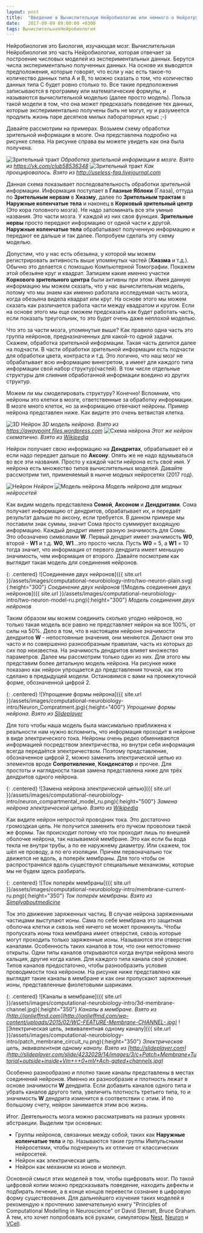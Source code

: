 ```yaml
---
layout: post
title:  "Введение в Вычислительную Нейробиологию или немного о Нейротрубах"
date:   2017-09-09 09:00:00 +0300
tags: ВычислительнаяНейробиология
---
```


Нейробиология это Биология, изучающая мозг. Вычислительная Нейробиология это часть Нейробиологии, которая отвечает за построение числовых моделей из экспериментальных данных. Берутся числа экспериментально полученных данных. На основе их выводятся предположения, которые говорят, что если у нас есть такое-то количество данных типа A и B, то можно сказать о том, что количество данных типа C будет ровно столько то. Все такие предположения записываются в программу или математические формулы, и называются вычислительной моделью (далее просто модель). Польза такой модели в том, что она может предсказать поведение тех данных, которые экспериментально получены быть не могут, ну и разумеется продлить жизнь паре десятков милых лабораторных крыс ;-)

Давайте рассмотрим на примерах. Возьмем схему обработки зрительной информации в мозге. Она представлена подробно на рисунке слева. На рисунке справа вы можете увидеть как она была получена.

<p class="centered">
  <span class="half-width">
    <img src="{{ site.url }}/assets/images/computational-neurobiology-intro/visual-pathway-ru.jpg" alt="Зрительный тракт">
    <em>Обработка зрительной информации в мозге. Взято из <a href="https://vk.com/club58536348">https://vk.com/club58536348</a></em>
  </span>
  <span class="half-width" style="vertical-align: top">
    <img src="{{ site.url }}/assets/images/computational-neurobiology-intro/visual-pathway-view.png" alt="Зрительный тракт">
    <em>Как проецировалось. Взято из <a href="http://useless-faq.livejournal.com/12497311.html">http://useless-faq.livejournal.com</a></em>
  </span>
</p>

Данная схема показывает последовательность обработки зрительной информации. Информация поступает в **Глазные Яблоки** (Глаза), оттуда по **Зрительным нервам** в **Хиазму**, далее по **Зрительным трактам** в **Наружные коленчатые тела** и наконец в **Корковый зрительный центр** (Это кора головного мозга). Не надо запоминать все эти умные названия. Это части мозга. У каждой из них своя функция. **Зрительные нервы** просто передают информацию от одной части к другой. **Наружные коленчатые тела** обрабатывают полученную информацию и передают ее дальше и так далее. Попробуем сделать эту схему моделью.

Допустим, что у нас есть обезьяна, у которой мы можем регистрировать активность выше упомянутых частей (**Хиазма** и т.д.). Обычно это делается с помощью Компьютерной Томографии. Покажем этой обезьяне круг и квадрат. Запишем какие именно участки **Коркового зрительного центра** были активны при этом. Имея данную информацию мы можем сказать, что у нас вычислительная модель, потому что мы знаем как именно работала исследуемая часть мозга, когда обезьяна видела квадрат или круг. На основе этого мы можем сказать как различается работа части между квадратом и кругом. Если на основе этого мы еще сможем предсказать как будет работать часть, если показать треугольник, то это будет очень даже неплохой моделью.

Что это за части мозга, упомянутые выше? Как правило одна часть это группа нейронов, предназначенных для какой-то одной задачи. Скажем, обработка зрительной информации. Такая часть делится далее на подчасти. В части обработки зрительной информации есть подчасти для обработки цвета, контраста и т.д. Это логично, что наш мозг не обрабатывает всю информацию винегретом, а имеет для каждого типа информации свой набор структур(частей). В том числе отдельные структуры для слияния обработанной информации воедино из других структур.

Можем ли мы смоделировать структуру? Конечно! Вспомним, что нейроны это клетки в мозге, ответственные за обработку информации. В мозге много клеток, но за информацию отвечают нейроны. Пример нейрона представлен ниже. Как видите это очень ветвистая клетка.

<p class="centered">
  <span class="half-width">
    <img src="{{ site.url }}/assets/images/computational-neurobiology-intro/nerve-cell-model.jpg" alt="3D Нейрон">
    <em>3D модель нейрона. Взято из <a href="https://awaypoint.files.wordpress.com/2017/04/nerve-cell-model.jpg">https://awaypoint.files.wordpress.com</a></em>
  </span>
  <span class="half-width" style="vertical-align: top">
    <img src="{{ site.url }}/assets/images/computational-neurobiology-intro/Neuron-rus.svg" alt="Схема нейрона">
    <em>Этот же нейрон схематично. Взято из <a href="https://upload.wikimedia.org/wikipedia/commons/5/59/Neuron-rus.svg">Wikipedia</a></em>
  </span>
</p>

Нейрон получает свою информацию на **Дендритах**, обрабатывает её и если надо передает дальше по **Аксону**. Опять же не надо вдумываться во все эти названия. Просто у каждой части нейрона есть своё имя. У нейрона есть множество типов вычислительных моделей. Давайте рассмотрим тип, применяемый в нынче модных нейросетях (2017 год).

<p class="centered">
  <span class="half-width">
    <img src="{{ site.url }}/assets/images/computational-neurobiology-intro/single-neuron-plain.svg" alt="Нейрон">
    <em>Нейрон</em>
  </span>
  <span class="half-width" style="vertical-align: top">
    <img src="{{ site.url }}/assets/images/computational-neurobiology-intro/single-neuron-model-ru.png" alt="Модель нейрона">
    <em>Модель нейрона для модных нейросетей</em>
  </span>
</p>

Как видим модель представлена **Сомой**, **Аксоном** и **Дендритами**. Сома получает информацию от дендритов, обрабатывает их, и передаёт результат дальше по аксону, если требуется. В данном примере мы поставили знак суммы, значит Сома просто суммирует входящую информацию. Каждый дендрит имеет разную значимость для Сомы. Это обозначено символами **W**. Первый дендрит имеет значимость **W0**, второй - **W1** и т.д. **W0**, **W1**...это просто числа. Пусть **W0** = 5, а **W1** = 10 тогда значит, что информация от первого дендрита имеет меньшую значимость, чем информация от второго. Давайте посмотрим как выглядит такая модель для соединения нейронов.

{: .centered}
![Соединение двух нейронов]({{ site.url }}/assets/images/computational-neurobiology-intro/two-neuron-plain.svg){:height="300"}
*Соединение двух нейронов*
![Модель соединения двух нейронов]({{ site.url }}/assets/images/computational-neurobiology-intro/two-neuron-model-ru.png){:height="300"}
*Модель соединения двух нейронов*

Таким образом мы можем соединить сколько угодно нейронов, но только такая модель все равно не представляет нейрон на все 100%, от силы на 50%. Дело в том, что в настоящем нейроне значимости дендритов **W** - непостоянные значения, они меняются. Делают они это часто и по совершенно разнообразным правилам, часть из которых до сих пор неизвестна. На значимость дендритов влияет множество параметров. Далее мы рассмотрим только один из них. Для этого мы представим более детальную модель нейрона. На рисунке ниже показано как нейрон упрощается до представления точкой, как это сделано в предыдущей модели. Остановимся с вами на промежуточной форме, обозначенной цифрой 2.

{: .centered}
![Упрощение формы нейрона]({{ site.url }}/assets/images/computational-neurobiology-intro/Neuron_Compratment.jpg){:height="400"}
*Упрощение формы нейрона. Взято из [Slideplayer](http://slideplayer.com/slide/6975345/24/)*

Для того чтобы наша модель была максимально приближена к реальности нам нужно вспомнить, что информация проходит в нейроне в виде электрического тока. Нейроны очень редко обмениваются информацией посредством электричества, но внутри себя информация всегда передаётся электричеством. Поэтому представление, обозначенное цифрой 2, можно заменить электрической цепью из элементов вроде **Сопротивление**, **Конденсатор** и прочее. Для простоты и наглядности такая замена представлена ниже для трёх дендритов одного нейрона.

{: .centered}
![Замена нейрона электрической цепью]({{ site.url }}/assets/images/computational-neurobiology-intro/neuron_compartmental_model_ru.png){:height="500"}
*Замена нейрона электрической цепью. Взято из [Wikipedia](https://upload.wikimedia.org/wikipedia/commons/1/10/Original_neuron,_a_cable_model_%26_a_compartmental_models_(ru).png)*

Как видите нейрон непростой проводник тока. Это достаточно громоздкая цепь. Не получится заменить его пучком проволоки такой же формы. Так происходит потому что ток проходит лишь по внешней оболочке нейрона, так называемой мембране. Это как если бы вода текла не внутри трубы, а по ее наружнему диаметру. Или скажем, ток шёл не проводу, а по его изоляции. Причем первоначально ток движется не вдоль, а поперёк мембраны. Для того чтобы он распространялся вдоль существуют специальные механизмы, которые мы не будем здесь разбирать.

{: .centered}
![Ток поперёк мембраны]({{ site.url }}/assets/images/computational-neurobiology-intro/membrane-current-ru.png){:height="350"}
*Ток поперёк мембраны. Взято из [Simplyaboutmedicine](https://simplyaboutmedicine.files.wordpress.com/2014/09/picture6.png)*

Ток это движение заряженных частиц. В случае нейрона заряженными частицами выступают ионы. Сама по себе мембрана это защитная оболочка клетки и сквозь неё ничего не может проникнуть. Чтобы пропускать ионы тока мембрана имеет отверстия, сквозь которые могут проходить только заряженные ионы. Называются эти отверстия каналами. Особенность таких каналов в том, что они непостоянно открыты. Одни типы каналов открываются когда внутри нейрона много кальция, другие когда калия. Для каждого типа канала своё условие. Типов каналов предостаточно, чтобы разнообразить условия проводимости тока нейроном. На рисунке ниже представлено как выглядят такие каналы в мембране и как они пропускают заряженные ионы, представленные фиолетовыми шариками.

{: .centered}
![Каналы в мембране]({{ site.url }}/assets/images/computational-neurobiology-intro/3d-membrane-channel.jpg){:height="350"}
*Каналы в мембране. Взято из [http://jonlieffmd.com](http://jonlieffmd.com/wp-content/uploads/2015/02/WC-FEATURE-Membrane-CHANNEL-.jpg)*
![Электрическая цепь, эквивалентная одному каналу]({{ site.url }}/assets/images/computational-neurobiology-intro/patch_membrane_circuit_ru.png){:height="350"}
*Электрическая цепь, эквивалентная одному каналу. Взято из [http://slideplayer.com](http://slideplayer.com/slide/4232029/14/images/3/c+Patch+Membrane+Tutorial+outside+inside+Vm+=+0+mV+Ach-gated+channels.jpg)*

Особенно разнообразно и плотно такие каналы представлены в местах соединений нейронов. Именно их разнообразие и плотность лежат в основе значимости **W** дендрита. Если добавить каналов одного типа и убрать каналов другого типа, увеличить плотность третьего типа, то и значимость **W** дендрита изменится в соответствии с этим. И по большому счету, нейрон занимается этим всю жизнь.

Итог. Деятельность мозга можно рассматривать на разных уровнях абстракции. Выделим три основных:
 - Группы нейронов, связанных между собой, таких как **Наружные коленчатые тела** и пр. Называются такие группы Импульсными Нейросетями, чтобы подчеркнуть их отличие от классических нейросетей.
 - Нейрон как электрическая цепь.
 - Нейрон как механизм из ионов и молекул.

Основной смысл этих моделей в том, чтобы оцифровать мозг. По такой цифровой копии можно предсказывать поведение, находить дефекты и подбирать лечение, а в конце концов перевести сознание в цифровую форму существования. Для дальнейшего изучения таких моделей я рекомендую к прочтению замечательную книгу "Principles of Computational Modelling in Neuroscience" от David Sterratt, Bruce Graham. А тем, кто хочет попробовать всё руками, симуляторы [Nest](http://www.nest-simulator.org/), [Neuron](https://www.neuron.yale.edu/neuron/) и [VCell](http://vcell.org/).
